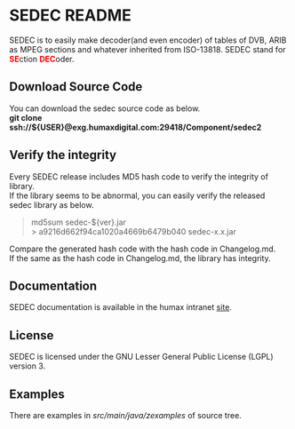 # SEDEC README

SEDEC is to easily make decoder(and even encoder) of tables of DVB, ARIB as MPEG sections and whatever inherited from ISO-13818. SEDEC stand for <font color="red">**SE**</font>ction <font color="red">**DEC**</font>oder.

## Download Source Code
You can download the sedec source code as below. <br>
**git clone ssh://${USER}@exg.humaxdigital.com:29418/Component/sedec2** <br>

## Verify the integrity
Every SEDEC release includes MD5 hash code to verify the integrity of library. <br>
If the library seems to be abnormal, you can easily verify the released sedec library as below.
> md5sum sedec-${ver}.jar <br>
> \> a9216d662f94ca1020a4669b6479b040  sedec-x.x.jar <br>

Compare the generated hash code with the hash code in Changelog.md. <br>
If the same as the hash code in Changelog.md, the library has integrity.

## Documentation
SEDEC documentation is available in the humax intranet [site](http://humax-browser.iptime.org/members/thkang2/sedec2/doc/external/index.html).

## License
SEDEC is licensed under the GNU Lesser General Public License (LGPL) version 3. 

## Examples
There are examples in *src/main/java/zexamples* of source tree. <br>